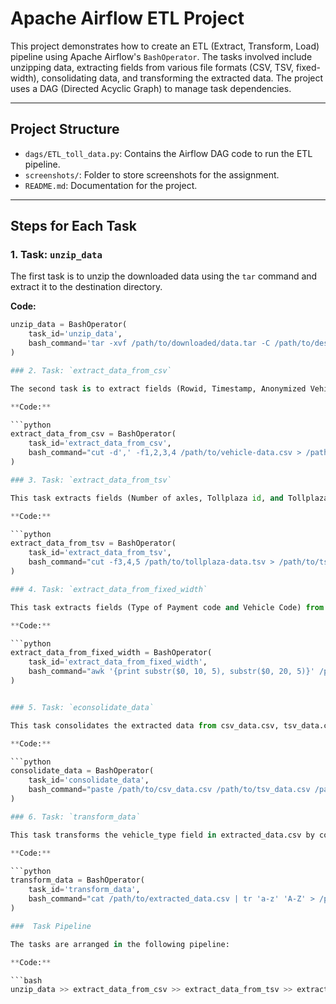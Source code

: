 # Apache Airflow ETL Project

This project demonstrates how to create an ETL (Extract, Transform, Load) pipeline using Apache Airflow's `BashOperator`. The tasks involved include unzipping data, extracting fields from various file formats (CSV, TSV, fixed-width), consolidating data, and transforming the extracted data. The project uses a DAG (Directed Acyclic Graph) to manage task dependencies.

---

## Project Structure

- `dags/ETL_toll_data.py`: Contains the Airflow DAG code to run the ETL pipeline.
- `screenshots/`: Folder to store screenshots for the assignment.
- `README.md`: Documentation for the project.

---

## Steps for Each Task

### 1. Task: `unzip_data`

The first task is to unzip the downloaded data using the `tar` command and extract it to the destination directory.

**Code:**

```python
unzip_data = BashOperator(
    task_id='unzip_data',
    bash_command='tar -xvf /path/to/downloaded/data.tar -C /path/to/destination/folder'
)

### 2. Task: `extract_data_from_csv`

The second task is to extract fields (Rowid, Timestamp, Anonymized Vehicle number, and Vehicle type) from vehicle-data.csv and save them into csv_data.csv.

**Code:**

```python
extract_data_from_csv = BashOperator(
    task_id='extract_data_from_csv',
    bash_command="cut -d',' -f1,2,3,4 /path/to/vehicle-data.csv > /path/to/csv_data.csv"
)

### 3. Task: `extract_data_from_tsv`

This task extracts fields (Number of axles, Tollplaza id, and Tollplaza code) from tollplaza-data.tsv and saves them into tsv_data.csv.

**Code:**

```python
extract_data_from_tsv = BashOperator(
    task_id='extract_data_from_tsv',
    bash_command="cut -f3,4,5 /path/to/tollplaza-data.tsv > /path/to/tsv_data.csv"
)

### 4. Task: `extract_data_from_fixed_width`

This task extracts fields (Type of Payment code and Vehicle Code) from the fixed-width file payment-data.txt and saves them into fixed_width_data.csv.

**Code:**

```python
extract_data_from_fixed_width = BashOperator(
    task_id='extract_data_from_fixed_width',
    bash_command="awk '{print substr($0, 10, 5), substr($0, 20, 5)}' /path/to/payment-data.txt > /path/to/fixed_width_data.csv"
)


### 5. Task: `econsolidate_data`

This task consolidates the extracted data from csv_data.csv, tsv_data.csv, and fixed_width_data.csv into a single file named extracted_data.csv. The paste command merges the columns of these files.

**Code:**

```python
consolidate_data = BashOperator(
    task_id='consolidate_data',
    bash_command="paste /path/to/csv_data.csv /path/to/tsv_data.csv /path/to/fixed_width_data.csv > /path/to/extracted_data.csv"
)

### 6. Task: `transform_data`

This task transforms the vehicle_type field in extracted_data.csv by converting it to uppercase and saving the result into transformed_data.csv.

**Code:**

```python
transform_data = BashOperator(
    task_id='transform_data',
    bash_command="cat /path/to/extracted_data.csv | tr 'a-z' 'A-Z' > /path/to/transformed_data.csv"
)

###  Task Pipeline

The tasks are arranged in the following pipeline:

**Code:**

```bash
unzip_data >> extract_data_from_csv >> extract_data_from_tsv >> extract_data_from_fixed_width >> consolidate_data >> transform_data

